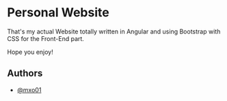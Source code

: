 # Personal Website

That's my actual Website totally written in Angular and using Bootstrap with CSS for the Front-End part.

Hope you enjoy!


## Authors

- [@mxo01](https://www.github.com/mxo01)

